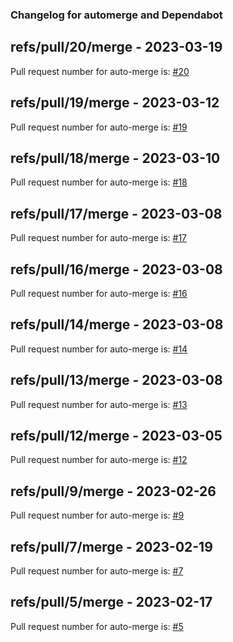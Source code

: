 ### Changelog for automerge and Dependabot

## refs/pull/20/merge - 2023-03-19

Pull request number for auto-merge is: [#20](https://github.com/jge162/verilog_compiler/pull/20)

## refs/pull/19/merge - 2023-03-12

Pull request number for auto-merge is: [#19](https://github.com/jge162/verilog_compiler/pull/19)

## refs/pull/18/merge - 2023-03-10

Pull request number for auto-merge is: [#18](https://github.com/jge162/verilog_compiler/pull/18)

## refs/pull/17/merge - 2023-03-08

Pull request number for auto-merge is: [#17](https://github.com/jge162/verilog_compiler/pull/17)

## refs/pull/16/merge - 2023-03-08

Pull request number for auto-merge is: [#16](https://github.com/jge162/verilog_compiler/pull/16)

## refs/pull/14/merge - 2023-03-08

Pull request number for auto-merge is: [#14](https://github.com/jge162/verilog_compiler/pull/14)

## refs/pull/13/merge - 2023-03-08

Pull request number for auto-merge is: [#13](https://github.com/jge162/verilog_compiler/pull/13)

## refs/pull/12/merge - 2023-03-05

Pull request number for auto-merge is: [#12](https://github.com/jge162/verilog_compiler/pull/12)

## refs/pull/9/merge - 2023-02-26

Pull request number for auto-merge is: [#9](https://github.com/jge162/verilog_compiler/pull/9)

## refs/pull/7/merge - 2023-02-19

Pull request number for auto-merge is: [#7](https://github.com/jge162/verilog_compiler/pull/7)

## refs/pull/5/merge - 2023-02-17

Pull request number for auto-merge is: [#5](https://github.com/jge162/verilog_compiler/pull/5)
